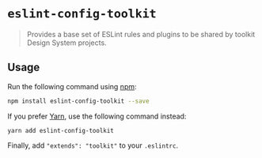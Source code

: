 # `eslint-config-toolkit`

> Provides a base set of ESLint rules and plugins to be shared by toolkit Design System projects.

## Usage

Run the following command using [npm](https://www.npmjs.com/):

```bash
npm install eslint-config-toolkit --save
```

If you prefer [Yarn](https://yarnpkg.com/en/), use the following command instead:

```base
yarn add eslint-config-toolkit
```

Finally, add `"extends": "toolkit"` to your `.eslintrc`.
